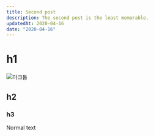 ```yaml
---
title: Second post
description: The second post is the least memorable.
updatedAt: 2020-04-16
date: "2020-04-16"
---
```


# h1

![마크툽](https://img.sbs.co.kr/newsnet/etv/upload/2019/11/27/30000638602_1280.jpg)

## h2

### h3

Normal text
